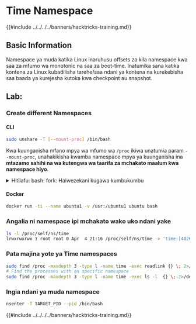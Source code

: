 # Time Namespace

{{#include ../../../../banners/hacktricks-training.md}}

## Basic Information

Namespace ya muda katika Linux inaruhusu offsets za kila namespace kwa saa za mfumo wa monotonic na saa za boot-time. Inatumika sana katika kontena za Linux kubadilisha tarehe/saa ndani ya kontena na kurekebisha saa baada ya kurejesha kutoka kwa checkpoint au snapshot.

## Lab:

### Create different Namespaces

#### CLI
```bash
sudo unshare -T [--mount-proc] /bin/bash
```
Kwa kuunganisha mfano mpya wa mfumo wa `/proc` ikiwa unatumia param `--mount-proc`, unahakikisha kwamba namespace mpya ya kuunganisha ina **mtazamo sahihi na wa kutengwa wa taarifa za mchakato maalum kwa namespace hiyo**.

<details>

<summary>Hitilafu: bash: fork: Haiwezekani kugawa kumbukumbu</summary>

Wakati `unshare` inatekelezwa bila chaguo la `-f`, hitilafu inakutana kutokana na jinsi Linux inavyoshughulikia namespaces mpya za PID (Kitambulisho cha Mchakato). Maelezo muhimu na suluhisho yameelezwa hapa chini:

1. **Maelezo ya Tatizo**:

- Kernel ya Linux inaruhusu mchakato kuunda namespaces mpya kwa kutumia wito wa mfumo wa `unshare`. Hata hivyo, mchakato unaoanzisha uundaji wa namespace mpya ya PID (inayojulikana kama mchakato wa "unshare") hauingii kwenye namespace mpya; ni watoto wake tu wanajumuishwa.
- Kuendesha `%unshare -p /bin/bash%` kunaanzisha `/bin/bash` katika mchakato sawa na `unshare`. Kwa hivyo, `/bin/bash` na watoto wake wako katika namespace ya awali ya PID.
- Mchakato wa kwanza wa mtoto wa `/bin/bash` katika namespace mpya unakuwa PID 1. Wakati mchakato huu unapoondoka, unachochea usafishaji wa namespace ikiwa hakuna mchakato mwingine, kwani PID 1 ina jukumu maalum la kupokea mchakato wa yatima. Kernel ya Linux itazima kuteua PID katika namespace hiyo.

2. **Matokeo**:

- Kuondoka kwa PID 1 katika namespace mpya kunasababisha kusafishwa kwa bendera ya `PIDNS_HASH_ADDING`. Hii inasababisha kazi ya `alloc_pid` kushindwa kugawa PID mpya wakati wa kuunda mchakato mpya, ikitoa hitilafu ya "Haiwezekani kugawa kumbukumbu".

3. **Suluhisho**:
- Tatizo linaweza kutatuliwa kwa kutumia chaguo la `-f` pamoja na `unshare`. Chaguo hili linafanya `unshare` kuunda mchakato mpya baada ya kuunda namespace mpya ya PID.
- Kuendesha `%unshare -fp /bin/bash%` kunahakikisha kwamba amri ya `unshare` yenyewe inakuwa PID 1 katika namespace mpya. `/bin/bash` na watoto wake wanajumuishwa salama ndani ya namespace hii mpya, kuzuia kuondoka mapema kwa PID 1 na kuruhusu kuteua PID kwa kawaida.

Kwa kuhakikisha kwamba `unshare` inatekelezwa na bendera ya `-f`, namespace mpya ya PID inatunzwa ipasavyo, ikiruhusu `/bin/bash` na mchakato wake wa chini kufanya kazi bila kukutana na hitilafu ya kugawa kumbukumbu.

</details>

#### Docker
```bash
docker run -ti --name ubuntu1 -v /usr:/ubuntu1 ubuntu bash
```
### &#x20;Angalia ni namespace ipi mchakato wako uko ndani yake
```bash
ls -l /proc/self/ns/time
lrwxrwxrwx 1 root root 0 Apr  4 21:16 /proc/self/ns/time -> 'time:[4026531834]'
```
### Pata majina yote ya Time namespaces
```bash
sudo find /proc -maxdepth 3 -type l -name time -exec readlink {} \; 2>/dev/null | sort -u
# Find the processes with an specific namespace
sudo find /proc -maxdepth 3 -type l -name time -exec ls -l  {} \; 2>/dev/null | grep <ns-number>
```
### Ingia ndani ya muda namespace
```bash
nsenter -T TARGET_PID --pid /bin/bash
```
{{#include ../../../../banners/hacktricks-training.md}}
